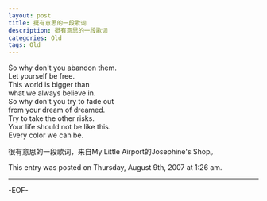 ```yaml
---
layout: post
title: 挺有意思的一段歌词
description: 挺有意思的一段歌词
categories: Old
tags: Old
---
```

So why don't you abandon them.  
Let yourself be free.  
This world is bigger than  
what we always believe in.  
So why don't you try to fade out  
from your dream of dreamed.  
Try to take the other risks.  
Your life should not be like this.  
Every color we can be.

很有意思的一段歌词，来自My Little Airport的Josephine's Shop。

This entry was posted on Thursday, August 9th, 2007 at 1:26 am.

---



-EOF-